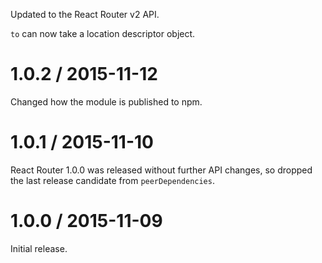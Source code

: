 Updated to the React Router v2 API.

`to` can now take a location descriptor object.

# 1.0.2 / 2015-11-12

Changed how the module is published to npm.

# 1.0.1 / 2015-11-10

React Router 1.0.0 was released without further API changes, so dropped the last release candidate from `peerDependencies`.

# 1.0.0 / 2015-11-09

Initial release.
